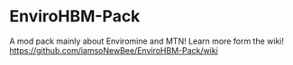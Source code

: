 # EnviroHBM-Pack
A mod pack mainly about Enviromine and MTN! Learn more form the wiki! https://github.com/iamsoNewBee/EnviroHBM-Pack/wiki


